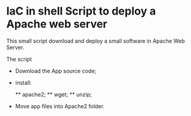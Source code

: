 # IaC in shell Script to deploy a Apache web server


This small script download and deploy a small software in Apache Web Server.

The script

* Download the App source code;
* install:

  ** apache2;
  ** wget;
  ** unzip;

* Move app files into Apache2 folder.